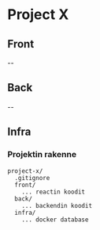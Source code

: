 # Project X

## Front
--

## Back
--

## Infra

### Projektin rakenne

```
project-x/
  .gitignore
  front/
    ... reactin koodit
  back/
    ... backendin koodit
  infra/
    ... docker database
```

  
